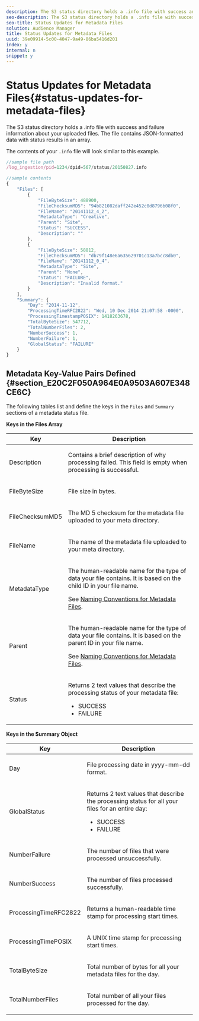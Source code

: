 ```yaml
---
description: The S3 status directory holds a .info file with success and failure information about your uploaded files. The file contains JSON-formatted data with status results in an array.
seo-description: The S3 status directory holds a .info file with success and failure information about your uploaded files. The file contains JSON-formatted data with status results in an array.
seo-title: Status Updates for Metadata Files
solution: Audience Manager
title: Status Updates for Metadata Files
uuid: 39e09914-5c00-4047-9a49-86ba5416d201
index: y
internal: n
snippet: y
---
```


# Status Updates for Metadata Files{#status-updates-for-metadata-files}

The S3 status directory holds a .info file with success and failure information about your uploaded files. The file contains JSON-formatted data with status results in an array.

 The contents of your `.info` file will look similar to this example.

```js
//sample file path
/log_ingestion/pid=1234/dpid=567/status/20150827.info

//sample contents
{
    "Files": [
        {
            "FileByteSize": 488900,
            "FileChecksumMD5": "94b821082daff242e452c0d8796b08f0",
            "FileName": "20141112_4_2",
            "MetadataType": "Creative",
            "Parent": "Site",
            "Status": "SUCCESS",
            "Description": ""
        },
        {
            "FileByteSize": 58812,
            "FileChecksumMD5": "db79f148e6a635629701c13a7bcc8db0",
            "FileName": "20141112_0_4",
            "MetadataType": "Site",
            "Parent": "None",
            "Status": "FAILURE",
            "Description": "Invalid format."
        }
    ],
    "Summary": {
        "Day": "2014-11-12",
        "ProcessingTimeRFC2822": "Wed, 10 Dec 2014 21:07:58 -0000",
        "ProcessingTimestampPOSIX": 1418263678,
        "TotalByteSize": 547712,
        "TotalNumberFiles": 2,
        "NumberSuccess": 1,
        "NumberFailure": 1,
        "GlobalStatus": "FAILURE"
    }
}
```

## Metadata Key-Value Pairs Defined {#section_E20C2F050A964E0A9503A607E348CE6C}

The following tables list and define the keys in the `Files` and `Summary` sections of a metadata status file.

**Keys in the Files Array**

<table id="table_BF23C032FEFA446282E9364E85BE8C9F"> 
 <thead> 
  <tr> 
   <th colname="col1" class="entry"> Key </th> 
   <th colname="col2" class="entry"> Description </th> 
  </tr> 
 </thead>
 <tbody> 
  <tr> 
   <td colname="col1"> <p> <span class="codeph"> Description</span> </p> </td> 
   <td colname="col2"> <p>Contains a brief description of why processing failed. This field is empty when processing is successful. </p> </td> 
  </tr> 
  <tr> 
   <td colname="col1"> <p> <span class="codeph"> FileByteSize</span> </p> </td> 
   <td colname="col2"> <p>File size in bytes. </p> </td> 
  </tr> 
  <tr> 
   <td colname="col1"> <p> <span class="codeph"> FileChecksumMD5</span> </p> </td> 
   <td colname="col2"> <p>The MD 5 checksum for the metadata file uploaded to your <span class="codeph"> meta</span> directory. </p> </td> 
  </tr> 
  <tr> 
   <td colname="col1"> <p> <span class="codeph"> FileName</span> </p> </td> 
   <td colname="col2"> <p>The name of the metadata file uploaded to your <span class="codeph"> meta</span> directory. </p> </td> 
  </tr> 
  <tr> 
   <td colname="col1"> <p> <span class="codeph"> MetadataType</span> </p> </td> 
   <td colname="col2"> <p>The human-readable name for the type of data your file contains. It is based on the child ID in your file name. </p> <p>See <a href="../../../reporting/audience-optimization-reports/metadata-files-intro/metadata-file-names.md#concept_729806531D4547A6B5870BEA199FB4A9" format="dita" scope="local"> Naming Conventions for Metadata Files</a>. </p> </td> 
  </tr> 
  <tr> 
   <td colname="col1"> <p> <span class="codeph"> Parent</span> </p> </td> 
   <td colname="col2"> <p>The human-readable name for the type of data your file contains. It is based on the parent ID in your file name. </p> <p>See <a href="../../../reporting/audience-optimization-reports/metadata-files-intro/metadata-file-names.md#concept_729806531D4547A6B5870BEA199FB4A9" format="dita" scope="local"> Naming Conventions for Metadata Files</a>. </p> </td> 
  </tr> 
  <tr> 
   <td colname="col1"> <p> <span class="codeph"> Status</span> </p> </td> 
   <td colname="col2"> <p>Returns 2 text values that describe the processing status of your metadata file: </p> 
    <ul id="ul_3814EBB6B42B4EB294B1ABA5782190B6"> 
     <li id="li_92AAECE7E9A44B1193A1D93ABBCE46B0"> <span class="codeph"> SUCCESS</span> </li> 
     <li id="li_3109F4E254374117A89CB989F221CB18"> <span class="codeph"> FAILURE</span> </li> 
    </ul> </td> 
  </tr> 
 </tbody> 
</table>

**Keys in the Summary Object**

<table id="table_C765A0CDBAA14A2FB5E0D38BDD1D292A"> 
 <thead> 
  <tr> 
   <th colname="col1" class="entry"> Key </th> 
   <th colname="col2" class="entry"> Description </th> 
  </tr> 
 </thead>
 <tbody> 
  <tr> 
   <td colname="col1"> <p> <span class="codeph"> Day</span> </p> </td> 
   <td colname="col2"> <p>File processing date in <span class="codeph"><span class="varname"> yyyy-mm-dd</span></span> format. </p> </td> 
  </tr> 
  <tr> 
   <td colname="col1"> <p> <span class="codeph"> GlobalStatus</span> </p> </td> 
   <td colname="col2"> <p>Returns 2 text values that describe the processing status for all your files for an entire day: </p> 
    <ul id="ul_3FC092CA043A486C9C79FECF71FAF8FB"> 
     <li id="li_754B32D8267D44BBBD6EC354C459C566"> <span class="codeph"> SUCCESS</span> </li> 
     <li id="li_8B64E39C80424AC2B95DF9B53D62864E"> <span class="codeph"> FAILURE</span> </li> 
    </ul> </td> 
  </tr> 
  <tr> 
   <td colname="col1"> <p> <span class="codeph"> NumberFailure</span> </p> </td> 
   <td colname="col2"> <p>The number of files that were processed unsuccessfully. </p> </td> 
  </tr> 
  <tr> 
   <td colname="col1"> <p> <span class="codeph"> NumberSuccess</span> </p> </td> 
   <td colname="col2"> <p>The number of files processed successfully. </p> </td> 
  </tr> 
  <tr> 
   <td colname="col1"> <p> <span class="codeph"> ProcessingTimeRFC2822</span> </p> </td> 
   <td colname="col2"> <p>Returns a human-readable time stamp for processing start times. </p> </td> 
  </tr> 
  <tr> 
   <td colname="col1"> <p> <span class="codeph"> ProcessingTimePOSIX</span> </p> </td> 
   <td colname="col2"> <p>A UNIX time stamp for processing start times. </p> </td> 
  </tr> 
  <tr> 
   <td colname="col1"> <p> <span class="codeph"> TotalByteSize</span> </p> </td> 
   <td colname="col2"> <p>Total number of bytes for all your metadata files for the day. </p> </td> 
  </tr> 
  <tr> 
   <td colname="col1"> <p> <span class="codeph"> TotalNumberFiles</span> </p> </td> 
   <td colname="col2"> <p>Total number of all your files processed for the day. </p> </td> 
  </tr> 
 </tbody> 
</table>

